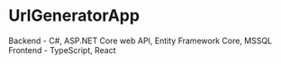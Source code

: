 # UrlGeneratorApp
Backend - C#, ASP.NET Core web API, Entity Framework Core, MSSQL
Frontend - TypeScript, React
